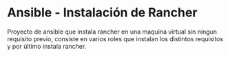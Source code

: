 # Ansible - Instalación de Rancher

Proyecto de ansible que instala rancher en una maquina virtual sin ningun requisito previo, consiste en varios roles que instalan los distintos requisitos y por último instala rancher.
